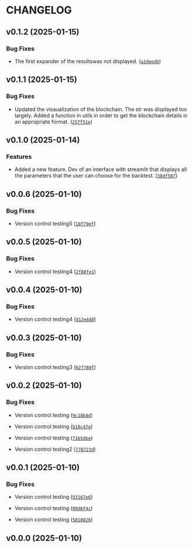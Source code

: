 # CHANGELOG


## v0.1.2 (2025-01-15)

### Bug Fixes

- The first expander of the resultswas not displayed.
  ([`a1deedb`](https://github.com/raphhhcor/python_project/commit/a1deedb69993dddc32e67db4dff1f3d885088624))


## v0.1.1 (2025-01-15)

### Bug Fixes

- Updated the visaualization of the blockchain. The str was displayed too largely. Added a function
  in utils in order to get the blockchain details in an appropriate format.
  ([`257f51e`](https://github.com/raphhhcor/python_project/commit/257f51e79d26cf4c9f3588fbb1f5a41130348f5a))


## v0.1.0 (2025-01-14)

### Features

- Added a new feature. Dev of an interface with streamlit that displays all the parameters that the
  user can choose for the backtest.
  ([`38df507`](https://github.com/raphhhcor/python_project/commit/38df507b9c2c1d9ef7ef82f57f018d4a907b3292))


## v0.0.6 (2025-01-10)

### Bug Fixes

- Version control testing5
  ([`18f79ef`](https://github.com/raphhhcor/python_project/commit/18f79ef9b6476e5dd88649309b78803895d3f5e6))


## v0.0.5 (2025-01-10)

### Bug Fixes

- Version control testing4
  ([`2f88fe1`](https://github.com/raphhhcor/python_project/commit/2f88fe155bb4c7cab684b461e4d699f14273d00e))


## v0.0.4 (2025-01-10)

### Bug Fixes

- Version control testing4
  ([`d12e440`](https://github.com/raphhhcor/python_project/commit/d12e440f0e9656c2a29bffee3b983d1ccc016315))


## v0.0.3 (2025-01-10)

### Bug Fixes

- Version control testing3
  ([`62f780f`](https://github.com/raphhhcor/python_project/commit/62f780f3cfe1ca2cce2965f5e4110e52c56e5422))


## v0.0.2 (2025-01-10)

### Bug Fixes

- Version control testing
  ([`9c18b4d`](https://github.com/raphhhcor/python_project/commit/9c18b4da982fb2fa3e25748377538bbb99ef56fb))

- Version control testing
  ([`b10c47e`](https://github.com/raphhhcor/python_project/commit/b10c47e3036292c4e08b5e0f77662a2c6784fe8f))

- Version control testing
  ([`71b5dbe`](https://github.com/raphhhcor/python_project/commit/71b5dbe284eee458a8354c33e7a15eed16859111))

- Version control testing2
  ([`778723d`](https://github.com/raphhhcor/python_project/commit/778723d99f84451611a07d4b6566efff46f430dd))


## v0.0.1 (2025-01-10)

### Bug Fixes

- Version control testing
  ([`93167e6`](https://github.com/raphhhcor/python_project/commit/93167e6bf9e9078553ae0d375e63bdef1e4910de))

- Version control testing
  ([`09d6f4c`](https://github.com/raphhhcor/python_project/commit/09d6f4c85891fe9c11f83e24f2bbfb27da56a46d))

- Version control testing
  ([`5010826`](https://github.com/raphhhcor/python_project/commit/5010826c103a7ac20e1abe97c4b2b2f435f3217f))


## v0.0.0 (2025-01-10)
